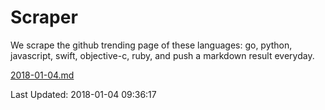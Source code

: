 # Scraper

We scrape the github trending page of these languages: go, python, javascript, swift, objective-c, ruby, and push a markdown result everyday.

[2018-01-04.md](https://github.com/henson/Scraper/blob/master/2018-01-04.md)

Last Updated: 2018-01-04 09:36:17